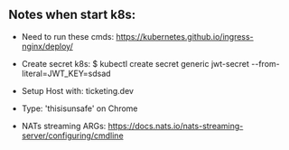 ## Notes when start k8s:
+ Need to run these cmds:
https://kubernetes.github.io/ingress-nginx/deploy/

+ Create secret k8s:
$ kubectl create secret generic jwt-secret --from-literal=JWT_KEY=sdsad

+ Setup Host with: ticketing.dev

+ Type: 'thisisunsafe' on Chrome 

+ NATs streaming ARGs:
https://docs.nats.io/nats-streaming-server/configuring/cmdline